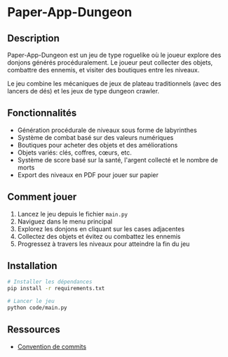 # Paper-App-Dungeon

## Description

Paper-App-Dungeon est un jeu de type roguelike où le joueur explore des donjons générés procéduralement. Le joueur peut collecter des objets, combattre des ennemis, et visiter des boutiques entre les niveaux.

Le jeu combine les mécaniques de jeux de plateau traditionnels (avec des lancers de dés) et les jeux de type dungeon crawler.

## Fonctionnalités

- Génération procédurale de niveaux sous forme de labyrinthes
- Système de combat basé sur des valeurs numériques
- Boutiques pour acheter des objets et des améliorations
- Objets variés: clés, coffres, cœurs, etc.
- Système de score basé sur la santé, l'argent collecté et le nombre de morts
- Export des niveaux en PDF pour jouer sur papier

## Comment jouer

1. Lancez le jeu depuis le fichier `main.py`
2. Naviguez dans le menu principal
3. Explorez les donjons en cliquant sur les cases adjacentes
4. Collectez des objets et évitez ou combattez les ennemis
5. Progressez à travers les niveaux pour atteindre la fin du jeu

## Installation

```bash
# Installer les dépendances
pip install -r requirements.txt

# Lancer le jeu
python code/main.py
```

## Ressources

- [Convention de commits](https://www.conventionalcommits.org/fr/v1.0.0/)